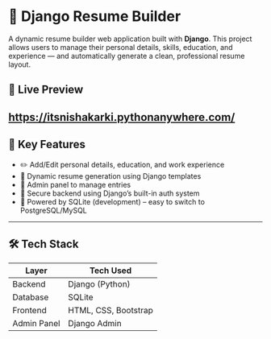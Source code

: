 # 📝 Django Resume Builder

A dynamic resume builder web application built with **Django**. This project allows users to manage their personal details, skills, education, and experience — and automatically generate a clean, professional resume layout.

## 🚀 Live Preview
https://itsnishakarki.pythonanywhere.com/
---

## 📌 Key Features

- ✏️ Add/Edit personal details, education, and work experience
- 🧠 Dynamic resume generation using Django templates
- 📄 Admin panel to manage entries
- 🔐 Secure backend using Django’s built-in auth system
- 💾 Powered by SQLite (development) – easy to switch to PostgreSQL/MySQL

---

## 🛠️ Tech Stack

| Layer        | Tech Used             |
|--------------|-----------------------|
| Backend      | Django (Python)       |
| Database     | SQLite                |
| Frontend     | HTML, CSS, Bootstrap  |
| Admin Panel  | Django Admin          |

